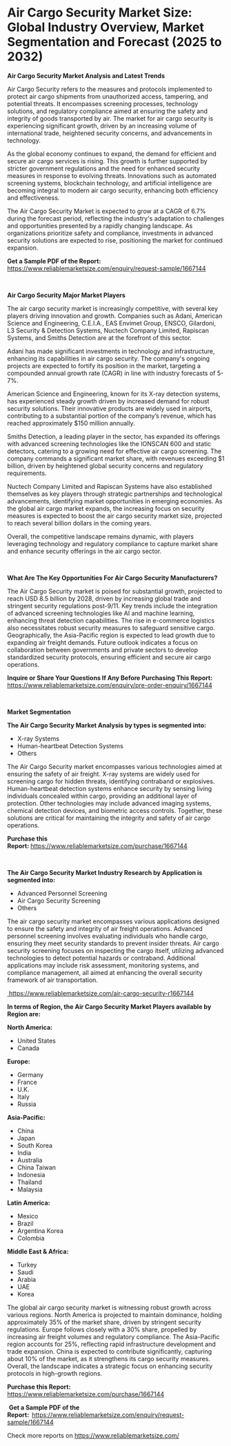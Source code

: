 <p><h1>Air Cargo Security Market Size: Global Industry Overview, Market Segmentation and Forecast (2025 to 2032)</h1></p><p><strong>Air Cargo Security Market Analysis and Latest Trends</strong></p>
<p><p>Air Cargo Security refers to the measures and protocols implemented to protect air cargo shipments from unauthorized access, tampering, and potential threats. It encompasses screening processes, technology solutions, and regulatory compliance aimed at ensuring the safety and integrity of goods transported by air. The market for air cargo security is experiencing significant growth, driven by an increasing volume of international trade, heightened security concerns, and advancements in technology.</p><p>As the global economy continues to expand, the demand for efficient and secure air cargo services is rising. This growth is further supported by stricter government regulations and the need for enhanced security measures in response to evolving threats. Innovations such as automated screening systems, blockchain technology, and artificial intelligence are becoming integral to modern air cargo security, enhancing both efficiency and effectiveness.</p><p>The Air Cargo Security Market is expected to grow at a CAGR of 6.7% during the forecast period, reflecting the industry's adaptation to challenges and opportunities presented by a rapidly changing landscape. As organizations prioritize safety and compliance, investments in advanced security solutions are expected to rise, positioning the market for continued expansion.</p></p>
<p><strong>Get a Sample PDF of the Report:&nbsp;</strong> <a href="https://www.reliablemarketsize.com/enquiry/request-sample/1667144?utm_campaign=1197&utm_medium=2&utm_source=Github&utm_content=ia&utm_term=06032025&utm_id=air-cargo-security">https://www.reliablemarketsize.com/enquiry/request-sample/1667144</a></p>
<p>&nbsp;</p>
<p><strong>Air Cargo Security Major Market Players</strong></p>
<p><p>The air cargo security market is increasingly competitive, with several key players driving innovation and growth. Companies such as Adani, American Science and Engineering, C.E.I.A., EAS Envimet Group, ENSCO, Gilardoni, L3 Security & Detection Systems, Nuctech Company Limited, Rapiscan Systems, and Smiths Detection are at the forefront of this sector.</p><p>Adani has made significant investments in technology and infrastructure, enhancing its capabilities in air cargo security. The company's ongoing projects are expected to fortify its position in the market, targeting a compounded annual growth rate (CAGR) in line with industry forecasts of 5-7%.</p><p>American Science and Engineering, known for its X-ray detection systems, has experienced steady growth driven by increased demand for robust security solutions. Their innovative products are widely used in airports, contributing to a substantial portion of the company’s revenue, which has reached approximately $150 million annually.</p><p>Smiths Detection, a leading player in the sector, has expanded its offerings with advanced screening technologies like the IONSCAN 600 and static detectors, catering to a growing need for effective air cargo screening. The company commands a significant market share, with revenues exceeding $1 billion, driven by heightened global security concerns and regulatory requirements.</p><p>Nuctech Company Limited and Rapiscan Systems have also established themselves as key players through strategic partnerships and technological advancements, identifying market opportunities in emerging economies. As the global air cargo market expands, the increasing focus on security measures is expected to boost the air cargo security market size, projected to reach several billion dollars in the coming years.</p><p>Overall, the competitive landscape remains dynamic, with players leveraging technology and regulatory compliance to capture market share and enhance security offerings in the air cargo sector.</p></p>
<p>&nbsp;</p>
<p><strong>What Are The Key Opportunities For Air Cargo Security Manufacturers?</strong></p>
<p><p>The Air Cargo Security market is poised for substantial growth, projected to reach USD 8.5 billion by 2028, driven by increasing global trade and stringent security regulations post-9/11. Key trends include the integration of advanced screening technologies like AI and machine learning, enhancing threat detection capabilities. The rise in e-commerce logistics also necessitates robust security measures to safeguard sensitive cargo. Geographically, the Asia-Pacific region is expected to lead growth due to expanding air freight demands. Future outlook indicates a focus on collaboration between governments and private sectors to develop standardized security protocols, ensuring efficient and secure air cargo operations.</p></p>
<p><strong>Inquire or Share Your Questions If Any Before Purchasing This Report:</strong> <a href="https://www.reliablemarketsize.com/enquiry/pre-order-enquiry/1667144?utm_campaign=1197&utm_medium=2&utm_source=Github&utm_content=ia&utm_term=06032025&utm_id=air-cargo-security">https://www.reliablemarketsize.com/enquiry/pre-order-enquiry/1667144</a></p>
<p>&nbsp;</p>
<p><strong>Market Segmentation</strong></p>
<p><strong>The Air Cargo Security Market Analysis by types is segmented into:</strong></p>
<p><ul><li>X-ray Systems</li><li>Human-heartbeat Detection Systems</li><li>Others</li></ul></p>
<p><p>The Air Cargo Security market encompasses various technologies aimed at ensuring the safety of air freight. X-ray systems are widely used for screening cargo for hidden threats, identifying contraband or explosives. Human-heartbeat detection systems enhance security by sensing living individuals concealed within cargo, providing an additional layer of protection. Other technologies may include advanced imaging systems, chemical detection devices, and biometric access controls. Together, these solutions are critical for maintaining the integrity and safety of air cargo operations.</p></p>
<p><strong>Purchase this Report:&nbsp;</strong><a href="https://www.reliablemarketsize.com/purchase/1667144?utm_campaign=1197&utm_medium=2&utm_source=Github&utm_content=ia&utm_term=06032025&utm_id=air-cargo-security">https://www.reliablemarketsize.com/purchase/1667144</a></p>
<p>&nbsp;</p>
<p><strong>The Air Cargo Security Market Industry Research by Application is segmented into:</strong></p>
<p><ul><li>Advanced Personnel Screening</li><li>Air Cargo Security Screening</li><li>Others</li></ul></p>
<p><p>The air cargo security market encompasses various applications designed to ensure the safety and integrity of air freight operations. Advanced personnel screening involves evaluating individuals who handle cargo, ensuring they meet security standards to prevent insider threats. Air cargo security screening focuses on inspecting the cargo itself, utilizing advanced technologies to detect potential hazards or contraband. Additional applications may include risk assessment, monitoring systems, and compliance management, all aimed at enhancing the overall security framework of air transportation.</p></p>
<p><a href="https://www.reliablemarketsize.com/air-cargo-security-r1667144?utm_campaign=1197&utm_medium=2&utm_source=Github&utm_content=ia&utm_term=06032025&utm_id=air-cargo-security">&nbsp;https://www.reliablemarketsize.com/air-cargo-security-r1667144</a></p>
<p><strong>In terms of Region, the Air Cargo Security Market Players available by Region are:</strong></p>
<p>
    <p> <strong> North America: </strong>
        <ul>
            <li>United States</li>
            <li>Canada</li>
        </ul>
        </p> 
    <p> <strong> Europe: </strong>
        <ul>
            <li>Germany</li>
            <li>France</li>
            <li>U.K.</li>
            <li>Italy</li>
            <li>Russia</li>
        </ul>
        </p> 
    <p> <strong> Asia-Pacific: </strong>
        <ul>
            <li>China</li>
            <li>Japan</li>
            <li>South Korea</li>
            <li>India</li>
            <li>Australia</li>
            <li>China Taiwan</li>
            <li>Indonesia</li>
            <li>Thailand</li>
            <li>Malaysia</li>
        </ul>
        </p> 
    <p> <strong> Latin America: </strong>
        <ul>
            <li>Mexico</li>
            <li>Brazil</li>
            <li>Argentina Korea</li>
            <li>Colombia</li>
        </ul>
        </p> 
    <p> <strong> Middle East & Africa: </strong>
        <ul>
            <li>Turkey</li>
            <li>Saudi</li>
            <li>Arabia</li>
            <li>UAE</li>
            <li>Korea</li>
        </ul>
    </p>
    </p>
<p><p>The global air cargo security market is witnessing robust growth across various regions. North America is projected to maintain dominance, holding approximately 35% of the market share, driven by stringent security regulations. Europe follows closely with a 30% share, propelled by increasing air freight volumes and regulatory compliance. The Asia-Pacific region accounts for 25%, reflecting rapid infrastructure development and trade expansion. China is expected to contribute significantly, capturing about 10% of the market, as it strengthens its cargo security measures. Overall, the landscape indicates a strategic focus on enhancing security protocols in high-growth regions.</p></p>
<p><strong>Purchase this Report: </strong><a href="https://www.reliablemarketsize.com/purchase/1667144?utm_campaign=1197&utm_medium=2&utm_source=Github&utm_content=ia&utm_term=06032025&utm_id=air-cargo-security">https://www.reliablemarketsize.com/purchase/1667144</a></p>
<p>&nbsp;<strong>Get a Sample PDF of the Report:&nbsp;&nbsp;</strong><a href="https://www.reliablemarketsize.com/enquiry/request-sample/1667144?utm_campaign=1197&utm_medium=2&utm_source=Github&utm_content=ia&utm_term=06032025&utm_id=air-cargo-security">https://www.reliablemarketsize.com/enquiry/request-sample/1667144</a></p>
<p><strong></strong></p>
<p>Check more reports on <a href="https://www.reliablemarketsize.com/?utm_campaign=1197&utm_medium=2&utm_source=Github&utm_content=ia&utm_term=06032025&utm_id=air-cargo-security">https://www.reliablemarketsize.com/</a></p>